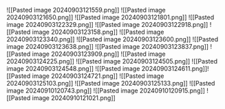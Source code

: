 ![[Pasted image 20240903121559.png]]
![[Pasted image 20240903121650.png]]
![[Pasted image 20240903121801.png]]
![[Pasted image 20240903122329.png]]
![[Pasted image 20240903122918.png]]
![[Pasted image 20240903123158.png]]
![[Pasted image 20240903123340.png]]
![[Pasted image 20240903123600.png]]
![[Pasted image 20240903123638.png]]
![[Pasted image 20240903123837.png]]
![[Pasted image 20240903123909.png]]
![[Pasted image 20240903124225.png]]
![[Pasted image 20240903124505.png]]
![[Pasted image 20240903124548.png]]
![[Pasted image 20240903124611.png]]![[Pasted image 20240903124721.png]]
![[Pasted image 20240903125103.png]]
![[Pasted image 20240903125133.png]]
![[Pasted image 20240910120743.png]]
![[Pasted image 20240910120915.png]]
![[Pasted image 20240910121021.png]]